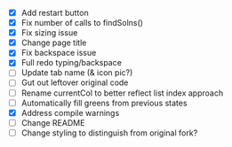 - [x] Add restart button
- [x] Fix number of calls to findSolns()
- [x] Fix sizing issue
- [x] Change page title
- [x] Fix backspace issue
- [x] Full redo typing/backspace
- [ ] Update tab name (& icon pic?)
- [ ] Gut out leftover original code
- [ ] Rename currentCol to better reflect list index approach
- [ ] Automatically fill greens from previous states
- [x] Address compile warnings
- [ ] Change README
- [ ] Change styling to distinguish from original fork?
